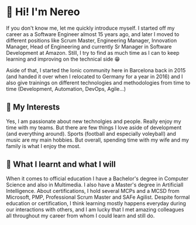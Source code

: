 # 👋 Hi! I'm Nereo

If you don't know me, let me quickly introduce myself. I started off my career as a Software Engineer almost 15 years ago, and later I moved to different positions
like Scrum Master, Engineering Manager, Innovation Manager, Head of Engineering and currently Sr Manager in Software Development at Amazon. Still, I try to find as much time as I can to keep learning and improving on the technical side 😁

Aside of that, I started the Ionic community here in Barcelona back in 2015 (and handed it over when I relocated to Germany for a year in 2016) and I also give trainings 
on different technologies and methodologies from time to time (Development, Automation, DevOps,  Agile...)


## 👀 My Interests
Yes, I am passionate about new technolgies and people. Really enjoy my time with my teams. But there are few things I love aside of development (and everything around). 
Sports (football and especially voleyball) and music are my main hobbies. But overall, spending time with my wife and my family is what I enjoy the most. 

## 🌱 What I learnt and what I will
When it comes to official education I have a Bachelor's degree in Computer Science and also in Multimedia. I also have a Master's degree in Artificiall Intelligence.
About certifications, I hold several MCPs and a MCSD from Microsoft, PMP, Professional Scrum Master and SAFe Agilist.
Despite formal education or certification, I think learning mostly happens everyday during our interactions with others, and I am lucky that I met amazing colleagues 
all throughout my career from whom I could learn and still do.
